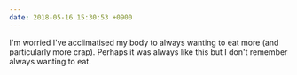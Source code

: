```yaml
---
date: 2018-05-16 15:30:53 +0900
---
```

I'm worried I've acclimatised my body to always wanting to eat more (and particularly more crap). Perhaps it was always like this but I don't remember always wanting to eat.
